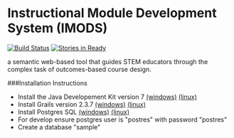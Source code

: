Instructional Module Development System (IMODS)
====
[![Build Status](https://travis-ci.org/IMOD-ASU/imod.svg?branch=master)](https://travis-ci.org/IMOD-ASU/imod)
[![Stories in Ready](https://badge.waffle.io/imod-asu/imod.png?label=ready&title=Ready)](https://waffle.io/imod-asu/imod)

a semantic web-based tool that guides STEM educators through the complex task of outcomes-based course design.

###Installation Instructions
* Install the Java Developement Kit version 7
[(windows)](http://www.oracle.com/technetwork/java/javase/downloads/jdk8-downloads-2133151.html)
[(linux)](http://openjdk.java.net/install/)
* Install Grails version 2.3.7
[(windows)](http://grails.org/doc/latest/guide/gettingStarted.html#requirements)
[(linux)](http://gvmtool.net/)
* Install Postgres SQL
[(windows)](http://www.postgresql.org/download/windows/)
[(linux)](https://help.ubuntu.com/community/PostgreSQL)
* For develop ensure postgres user is "postres" with password "postres"
* Create a database "sample"
